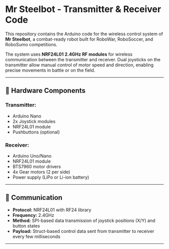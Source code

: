 # Mr Steelbot - Transmitter & Receiver Code

This repository contains the Arduino code for the wireless control system of **Mr Steelbot**, a combat-ready robot built for RoboWar, RoboSoccer, and RoboSumo competitions.

The system uses **NRF24L01 2.4GHz RF modules** for wireless communication between the transmitter and receiver. Dual joysticks on the transmitter allow manual control of motor speed and direction, enabling precise movements in battle or on the field.

---

## 🔧 Hardware Components

### Transmitter:
- Arduino Nano
- 2x Joystick modules
- NRF24L01 module
- Pushbuttons (optional)

### Receiver:
- Arduino Uno/Nano
- NRF24L01 module
- BTS7960 motor drivers
- 4x Gear motors (2 per side)
- Power supply (LiPo or Li-ion battery)

---

## 📡 Communication

- **Protocol:** NRF24L01 with RF24 library
- **Frequency:** 2.4GHz
- **Method:** SPI-based data transmission of joystick positions (X/Y) and button states
- **Payload:** Struct-based control data sent from transmitter to receiver every few milliseconds

---

